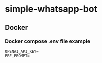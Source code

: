 # simple-whatsapp-bot

## Docker

### Docker compose .env file example
```
OPENAI_API_KEY=
PRE_PROMPT=
```
